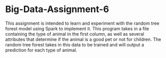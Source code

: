 # Big-Data-Assignment-6

This assignment is intended to learn and experiment with the random tree forest model using Spark to implement it. This program takes in a file containing the type of animal in the first column, as well as several attributes that determine if the animal is a good pet or not for children. The random tree forest takes in this data to be trained and will output a prediction for each type of animal.
